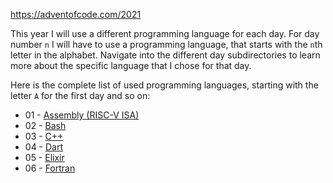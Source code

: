 https://adventofcode.com/2021

This year I will use a different programming language for each day.
For day number `n` I will have to use a programming language, that starts with the `n`th letter in the alphabet.
Navigate into the different day subdirectories to learn more about the specific language that I chose for that day.

Here is the complete list of used programming languages, starting with the letter `A` for the first day and so on:

- 01 - [Assembly (RISC-V ISA)](https://github.com/riscv/riscv-isa-manual)
- 02 - [Bash](https://www.gnu.org/software/bash/)
- 03 - [C++](https://www.cplusplus.com/)
- 04 - [Dart](https://dart.dev/)
- 05 - [Elixir](https://elixir-lang.org/)
- 06 - [Fortran](https://fortran-lang.org/)
